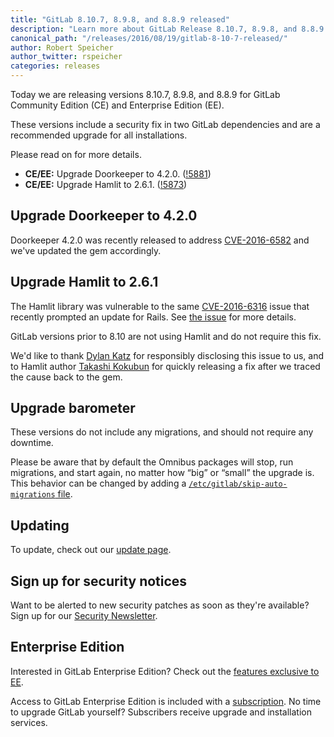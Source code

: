 ```yaml
---
title: "GitLab 8.10.7, 8.9.8, and 8.8.9 released"
description: "Learn more about GitLab Release 8.10.7, 8.9.8, and 8.8.9 for GitLab Community Edition (CE) and Enterprise Edition (EE)"
canonical_path: "/releases/2016/08/19/gitlab-8-10-7-released/"
author: Robert Speicher
author_twitter: rspeicher
categories: releases
---
```


Today we are releasing versions 8.10.7, 8.9.8, and 8.8.9 for GitLab Community
Edition (CE) and Enterprise Edition (EE).

These versions include a security fix in two GitLab dependencies and are a
recommended upgrade for all installations.

Please read on for more details.

<!-- more -->

- **CE/EE:** Upgrade Doorkeeper to 4.2.0. ([!5881])
- **CE/EE:** Upgrade Hamlit to 2.6.1. ([!5873])

[!5873]: https://gitlab.com/gitlab-org/gitlab-ce/merge_requests/5873
[!5881]: https://gitlab.com/gitlab-org/gitlab-ce/merge_requests/5881

## Upgrade Doorkeeper to 4.2.0

Doorkeeper 4.2.0 was recently released to address
[CVE-2016-6582](http://seclists.org/oss-sec/2016/q3/332) and we've updated the
gem accordingly.

## Upgrade Hamlit to 2.6.1

The Hamlit library was vulnerable to the same [CVE-2016-6316][cve] issue that
recently prompted an update for Rails. See [the issue][21017] for more details.

GitLab versions prior to 8.10 are not using Hamlit and do not require this
fix.

We'd like to thank [Dylan Katz](https://dylankatz.com/) for responsibly
disclosing this issue to us, and to Hamlit author [Takashi Kokubun][k0kubun] for
quickly releasing a fix after we traced the cause back to the gem.

[cve]: https://groups.google.com/d/msg/ruby-security-ann/8B2iV2tPRSE/JkjCJkSoCgAJ
[21017]: https://gitlab.com/gitlab-org/gitlab-ce/issues/21017
[k0kubun]: https://github.com/k0kubun

## Upgrade barometer

These versions do not include any migrations, and should not require any
downtime.

Please be aware that by default the Omnibus packages will stop, run migrations,
and start again, no matter how “big” or “small” the upgrade is. This behavior
can be changed by adding a [`/etc/gitlab/skip-auto-migrations`
file](http://doc.gitlab.com/omnibus/update/README.html).

## Updating

To update, check out our [update page](/update/).

## Sign up for security notices

Want to be alerted to new security patches as soon as they're available? Sign up
for our [Security Newsletter](/company/contact/).

## Enterprise Edition

Interested in GitLab Enterprise Edition? Check out the [features exclusive to
EE](/features/#enterprise).

Access to GitLab Enterprise Edition is included with a [subscription](/pricing/).
No time to upgrade GitLab yourself? Subscribers receive upgrade and installation
services.
